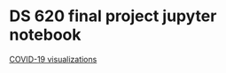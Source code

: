 # DS 620 final project jupyter notebook

[COVID-19 visualizations](https://github.com/mirahmed07/mirahmed07.github.io/tree/master/DS_620_final_project/)